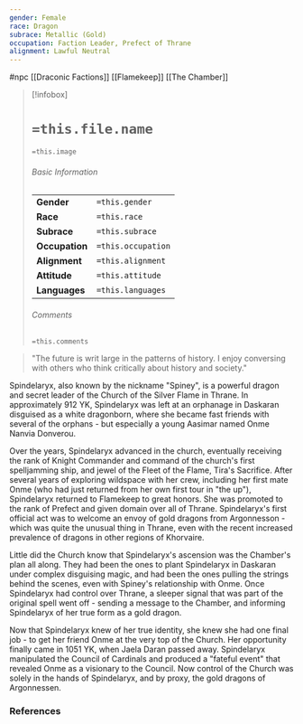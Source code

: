 ```yaml
---
gender: Female
race: Dragon
subrace: Metallic (Gold)
occupation: Faction Leader, Prefect of Thrane
alignment: Lawful Neutral
---
```

 #npc [[Draconic Factions]] [[Flamekeep]] [[The Chamber]]

> [!infobox]
> # `=this.file.name`
> `=this.image`
> ###### Basic Information
> |  |  |
> | ---- | ---- |
> | **Gender** | `=this.gender` |
> | **Race** | `=this.race` |
> | **Subrace** | `=this.subrace` |
> | **Occupation** | `=this.occupation` |
> | **Alignment** | `=this.alignment` |
> | **Attitude** | `=this.attitude` |
> | **Languages** | `=this.languages` |
> ###### Comments
> `=this.comments`

>"The future is writ large in the patterns of history. I enjoy conversing with others who think critically about history and society."

Spindelaryx, also known by the nickname "Spiney", is a powerful dragon and secret leader of the Church of the Silver Flame in Thrane. In approximately 912 YK, Spindelaryx was left at an orphanage in Daskaran disguised as a white dragonborn, where she became fast friends with several of the orphans - but especially a young Aasimar named Onme Nanvia Donverou.

Over the years, Spindelaryx advanced in the church, eventually receiving the rank of Knight Commander and command of the church's first spelljamming ship, and jewel of the Fleet of the Flame, Tira's Sacrifice. After several years of exploring wildspace with her crew, including her first mate Onme (who had just returned from her own first tour in "the up"), Spindelaryx returned to Flamekeep to great honors. She was promoted to the rank of Prefect and given domain over all of Thrane. Spindelaryx's first official act was to welcome an envoy of gold dragons from Argonnesson - which was quite the unusual thing in Thrane, even with the recent increased prevalence of dragons in other regions of Khorvaire.

Little did the Church know that Spindelaryx's ascension was the Chamber's plan all along. They had been the ones to plant Spindelaryx in Daskaran under complex disguising magic, and had been the ones pulling the strings behind the scenes, even with Spiney's relationship with Onme. Once Spindelaryx had control over Thrane, a sleeper signal that was part of the original spell went off - sending a message to the Chamber, and informing Spindelaryx of her true form as a gold dragon.

Now that Spindelaryx knew of her true identity, she knew she had one final job - to get her friend Onme at the very top of the Church. Her opportunity finally came in 1051 YK, when Jaela Daran passed away. Spindelaryx manipulated the Council of Cardinals and produced a "fateful event" that revealed Onme as a visionary to the Council. Now control of the Church was solely in the hands of Spindelaryx, and by proxy, the gold dragons of Argonnessen.

### References
